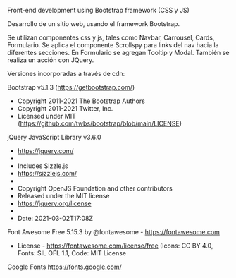 Front-end development using Bootstrap framework (CSS y JS)

Desarrollo de un sitio web, usando el framework Bootstrap. 

Se utilizan componentes css y js, tales como Navbar, Carrousel, Cards, Formulario. Se aplica el componente Scrollspy para links del nav hacia la diferentes secciones. En Formulario se agregan Tooltip y Modal. 
También se realiza un acción con JQuery. 

Versiones incorporadas a través de cdn:

 Bootstrap v5.1.3 (https://getbootstrap.com/)
 * Copyright 2011-2021 The Bootstrap Authors
 * Copyright 2011-2021 Twitter, Inc.
 * Licensed under MIT (https://github.com/twbs/bootstrap/blob/main/LICENSE)

jQuery JavaScript Library v3.6.0
 * https://jquery.com/
 *
 * Includes Sizzle.js
 * https://sizzlejs.com/
 *
 * Copyright OpenJS Foundation and other contributors
 * Released under the MIT license
 * https://jquery.org/license
 *
 * Date: 2021-03-02T17:08Z

 Font Awesome Free 5.15.3 by @fontawesome - https://fontawesome.com
 * License - https://fontawesome.com/license/free (Icons: CC BY 4.0, Fonts: SIL OFL 1.1, Code: MIT License

Google Fonts https://fonts.google.com/
